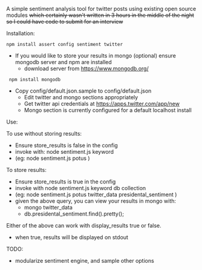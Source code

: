 A simple sentiment analysis tool for twitter posts using existing open source modules
~~which certainly wasn't written in 3 hours in the middle of the night so I could have code to submit for an interview~~

Installation:

```
npm install assert config sentiment twitter
```
- If you would like to store your results in mongo (optional) ensure mongodb server and npm are installed
  - download server from https://www.mongodb.org/
```  
 npm install mongodb
```

- Copy config/default.json.sample to config/default.json
  - Edit twitter and mongo sections appropriately
  - Get twitter api credentials at https://apps.twitter.com/app/new
  - Mongo section is currently configured for a default localhost install

Use:

To use without storing results:
  -  Ensure store_results is false in the config
  -  invoke with: node sentiment.js keyword
  -  (eg: node sentiment.js potus )

To store results:
  - Ensure store_results is true in the config
  - invoke with node sentiment.js keyword db collection
  - (eg: node sentiment.js potus twitter_data presidental_sentiment )
  - given the above query, you can view your results in mongo with:
    - mongo twitter_data
    - db.presidental_sentiment.find().pretty();

Either of the above can work with display_results true or false.
  - when true, results will be displayed on stdout
  
TODO: 
  - modularize sentiment engine, and sample other options
